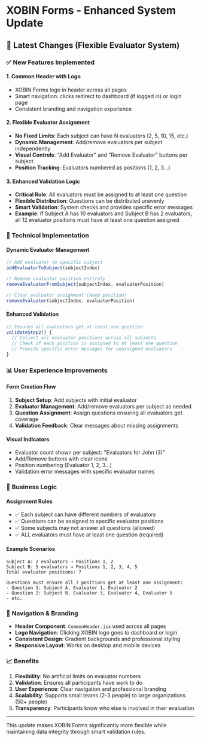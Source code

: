 # XOBIN Forms - Enhanced System Update

## 🚀 Latest Changes (Flexible Evaluator System)

### ✅ **New Features Implemented**

#### 1. **Common Header with Logo**
- XOBIN Forms logo in header across all pages
- Smart navigation: clicks redirect to dashboard (if logged in) or login page
- Consistent branding and navigation experience

#### 2. **Flexible Evaluator Assignment**
- **No Fixed Limits**: Each subject can have N evaluators (2, 5, 10, 15, etc.)
- **Dynamic Management**: Add/remove evaluators per subject independently
- **Visual Controls**: "Add Evaluator" and "Remove Evaluator" buttons per subject
- **Position Tracking**: Evaluators numbered as positions (1, 2, 3...)

#### 3. **Enhanced Validation Logic**
- **Critical Rule**: All evaluators must be assigned to at least one question
- **Flexible Distribution**: Questions can be distributed unevenly
- **Smart Validation**: System checks and provides specific error messages
- **Example**: If Subject A has 10 evaluators and Subject B has 2 evaluators, all 12 evaluator positions must have at least one question assigned

### 🔧 **Technical Implementation**

#### **Dynamic Evaluator Management**
```javascript
// Add evaluator to specific subject
addEvaluatorToSubject(subjectIndex)

// Remove evaluator position entirely
removeEvaluatorFromSubject(subjectIndex, evaluatorPosition)

// Clear evaluator assignment (keep position)
removeEvaluator(subjectIndex, evaluatorPosition)
```

#### **Enhanced Validation**
```javascript
// Ensures all evaluators get at least one question
validateStep2() {
  // Collect all evaluator positions across all subjects
  // Check if each position is assigned to at least one question
  // Provide specific error messages for unassigned evaluators
}
```

### 📊 **User Experience Improvements**

#### **Form Creation Flow**
1. **Subject Setup**: Add subjects with initial evaluator
2. **Evaluator Management**: Add/remove evaluators per subject as needed
3. **Question Assignment**: Assign questions ensuring all evaluators get coverage
4. **Validation Feedback**: Clear messages about missing assignments

#### **Visual Indicators**
- Evaluator count shown per subject: "Evaluators for John (3)"
- Add/Remove buttons with clear icons
- Position numbering (Evaluator 1, 2, 3...)
- Validation error messages with specific evaluator names

### 🎯 **Business Logic**

#### **Assignment Rules**
- ✅ Each subject can have different numbers of evaluators
- ✅ Questions can be assigned to specific evaluator positions
- ✅ Some subjects may not answer all questions (allowed)
- ✅ ALL evaluators must have at least one question (required)

#### **Example Scenarios**
```
Subject A: 2 evaluators → Positions 1, 2
Subject B: 5 evaluators → Positions 1, 2, 3, 4, 5
Total evaluator positions: 7

Questions must ensure all 7 positions get at least one assignment:
- Question 1: Subject A, Evaluator 1, Evaluator 2
- Question 2: Subject B, Evaluator 3, Evaluator 4, Evaluator 5
- etc.
```

### 🔗 **Navigation & Branding**
- **Header Component**: `CommonHeader.jsx` used across all pages
- **Logo Navigation**: Clicking XOBIN logo goes to dashboard or login
- **Consistent Design**: Gradient backgrounds and professional styling
- **Responsive Layout**: Works on desktop and mobile devices

### 📈 **Benefits**
1. **Flexibility**: No artificial limits on evaluator numbers
2. **Validation**: Ensures all participants have work to do
3. **User Experience**: Clear navigation and professional branding
4. **Scalability**: Supports small teams (2-3 people) to large organizations (50+ people)
5. **Transparency**: Participants know who else is involved in their evaluation

---

This update makes XOBIN Forms significantly more flexible while maintaining data integrity through smart validation rules.
